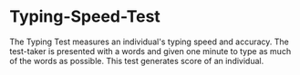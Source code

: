 # Typing-Speed-Test

The Typing Test measures an individual's typing speed and accuracy. The test-taker is presented with a words and given one minute to type as much of the words as possible. This test generates score of an individual.
